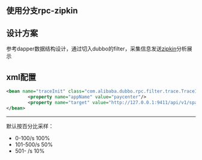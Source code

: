 ## 使用分支rpc-zipkin

## 设计方案
参考dapper数据结构设计，通过切入dubbo的filter，采集信息发送[zipkin](https://github.com/openzipkin/zipkin)分析展示

## xml配置

```xml
<bean name="traceInit" class="com.alibaba.dubbo.rpc.filter.trace.TraceInit" init-method="init" destroy-method="destroy">
        <property name="appName" value="paycenter"/>
        <property name="target" value="http://127.0.0.1:9411/api/v1/spans"/>
</bean>
```
---
默认按百分比采样：
* 0-100/s 100%
* 101-500/s 50%
* 501- /s 10%
